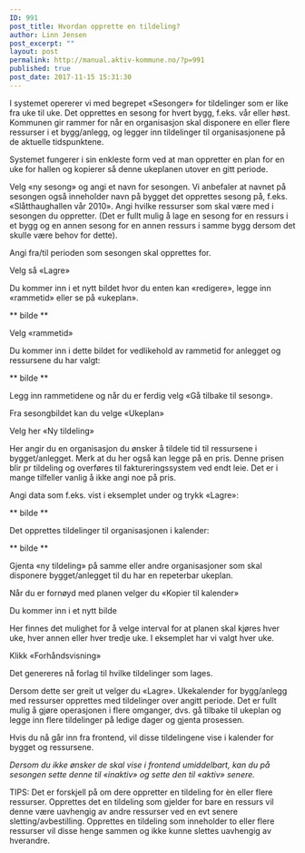 ```yaml
---
ID: 991
post_title: Hvordan opprette en tildeling?
author: Linn Jensen
post_excerpt: ""
layout: post
permalink: http://manual.aktiv-kommune.no/?p=991
published: true
post_date: 2017-11-15 15:31:30
---
```

I systemet opererer vi med begrepet «Sesonger» for tildelinger som er like fra uke til uke. Det opprettes en sesong for hvert bygg, f.eks. vår eller høst. Kommunen gir rammer for når en organisasjon skal disponere en eller flere ressurser i et bygg/anlegg, og legger inn tildelinger til organisasjonene på de aktuelle tidspunktene.

Systemet fungerer i sin enkleste form ved at man oppretter en plan for en uke for hallen og kopierer så denne ukeplanen utover en gitt periode.

Velg «ny sesong» og angi et navn for sesongen. Vi anbefaler at navnet på sesongen også inneholder navn på bygget det opprettes sesong på, f.eks. «Slåtthaughallen vår 2010». Angi hvilke ressurser som skal være med i sesongen du oppretter. (Det er fullt mulig å lage en sesong for en ressurs i et bygg og en annen sesong for en annen ressurs i samme bygg dersom det skulle være behov for dette).

Angi fra/til perioden som sesongen skal opprettes for.

Velg så «Lagre»

Du kommer inn i et nytt bildet hvor du enten kan «redigere», legge inn «rammetid» eller se på «ukeplan».

** bilde **

Velg «rammetid»

Du kommer inn i dette bildet for vedlikehold av rammetid for anlegget og ressursene du har valgt:

** bilde **

Legg inn rammetidene og når du er ferdig velg «Gå tilbake til sesong».

Fra sesongbildet kan du velge «Ukeplan»

Velg her «Ny tildeling»

Her angir du en organisasjon du ønsker å tildele tid til ressursene i bygget/anlegget. Merk at du her også kan legge på en pris. Denne prisen blir pr tildeling og overføres til faktureringssystem ved endt leie. Det er i mange tilfeller vanlig å ikke angi noe på pris.

Angi data som f.eks. vist i eksemplet under og trykk «Lagre»:

** bilde **

Det opprettes tildelinger til organisasjonen i kalender:

** bilde **

Gjenta «ny tildeling» på samme eller andre organisasjoner som skal disponere bygget/anlegget til du har en repeterbar ukeplan.

Når du er fornøyd med planen velger du «Kopier til kalender»

Du kommer inn i et nytt bilde

Her finnes det mulighet for å velge interval for at planen skal kjøres hver uke, hver annen eller hver tredje uke. I eksemplet har vi valgt hver uke.

Klikk «Forhåndsvisning»

Det genereres nå forlag til hvilke tildelinger som lages.

Dersom dette ser greit ut velger du «Lagre». Ukekalender for bygg/anlegg med ressurser opprettes med tildelinger over angitt periode. Det er fullt mulig å gjøre operasjonen i flere omganger, dvs. gå tilbake til ukeplan og legge inn flere tildelinger på ledige dager og gjenta prosessen.

Hvis du nå går inn fra frontend, vil disse tildelingene vise i kalender for bygget og ressursene.

<em>Dersom du ikke ønsker de skal vise i frontend umiddelbart, kan du på sesongen sette denne til «inaktiv» og sette den til «aktiv» senere.</em>

TIPS: Det er forskjell på om dere oppretter en tildeling for èn eller flere ressurser. Opprettes det en tildeling som gjelder for bare en ressurs vil denne være uavhengig av andre ressurser ved en evt senere sletting/avbestilling. Opprettes en tildeling som inneholder to eller flere ressurser vil disse henge sammen og ikke kunne slettes uavhengig av hverandre.